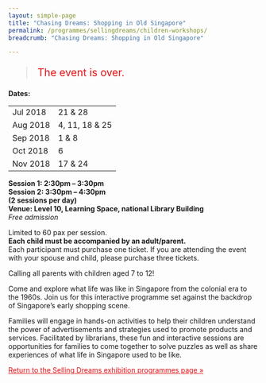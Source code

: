 ```yaml
---
layout: simple-page
title: "Chasing Dreams: Shopping in Old Singapore"
permalink: /programmes/sellingdreams/children-workshops/
breadcrumb: "Chasing Dreams: Shopping in Old Singapore"

---
```


<blockquote style="color: #E21216; font-size: 150%;">The event is over.</blockquote>

__Dates:__<br>
<table class="table table-v">
  <tr>
    <td>Jul 2018</td>
    <td>21 &amp; 28</td>
  </tr>  
    <tr>
    <td>Aug 2018</td>
    <td>4, 11, 18 &amp; 25</td>
  </tr>    
  <tr>
    <td>Sep 2018</td>
    <td>1 &amp; 8</td>
  </tr>  
  <tr>
    <td>Oct 2018</td>
    <td>6</td>
  </tr>  
  <tr>
    <td>Nov 2018</td>
    <td>17 &amp; 24</td>
  </tr>
  
</table>

__Session 1: 2:30pm – 3:30pm__<br>
__Session 2: 3:30pm – 4:30pm__<br>
__(2 sessions per day)__<br>
__Venue: Level 10, Learning Space, national Library Building__<br>
_Free admission_

Limited to 60 pax per session.<br>
__Each child must be accompanied by an adult/parent.__<br>
Each participant must purchase one ticket. If you are attending the event with your spouse and child, please purchase three tickets.

Calling all parents with children aged 7 to 12!

Come and explore what life was like in Singapore from the colonial era to the 1960s. Join us for this interactive programme set against the backdrop of Singapore’s early shopping scene.

Families will engage in hands-on activities to help their children understand the power of advertisements and strategies used to promote products and services. Facilitated by librarians, these fun and interactive sessions are opportunities for families to come together to solve puzzles as well as share experiences of what life in Singapore used to be like.

<a href="/exhibitions/past-exhibitions/sellingdreams/programmes/" style="color:#E21216;">Return to the Selling Dreams exhibition programmes page &#187;</a>
